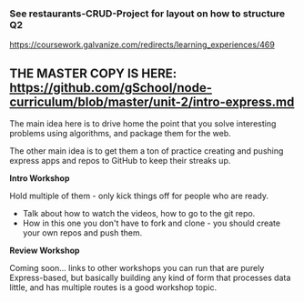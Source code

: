 ### See restaurants-CRUD-Project for layout on how to structure Q2 
https://coursework.galvanize.com/redirects/learning_experiences/469


## THE MASTER COPY IS HERE: https://github.com/gSchool/node-curriculum/blob/master/unit-2/intro-express.md

The main idea here is to drive home the point that you solve interesting problems using algorithms, and package them for the web.

The other main idea is to get them a ton of practice creating and pushing express apps and repos to GitHub to keep their streaks up.

**Intro Workshop**

Hold multiple of them - only kick things off for people who are ready.  

- Talk about how to watch the videos, how to go to the git repo.
- How in this one you don't have to fork and clone - you should create your own repos and push them.

**Review Workshop**

Coming soon... links to other workshops you can run that are purely Express-based, but basically building any kind of form that processes data little, and has multiple routes is a good workshop topic.
